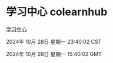 # 学习中心 colearnhub
[学习中心](http://219.139.197.74:56308/colearnhub/)

2024年 10月 28日 星期一 23:40:02 CST

2024年 10月 28日 星期一 15:40:02 GMT
